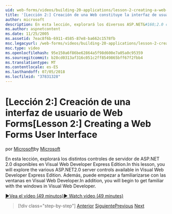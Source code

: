 ```yaml
---
uid: web-forms/videos/building-20-applications/lesson-2-creating-a-web-forms-user-interface
title: '[Lección 2:] Creación de una Web constituye la interfaz de usuario | Microsoft Docs'
author: microsoft
description: En esta lección, explorará los diversos ASP.NET&#160;2.0 controles de servidor disponibles en Visual Web Developer Express Edition. Además, se iniciará...
ms.author: aspnetcontent
ms.date: 11/25/2005
ms.assetid: 7eac8f6b-6911-4585-87e8-ba662c1578fb
msc.legacyurl: /web-forms/videos/building-20-applications/lesson-2-creating-a-web-forms-user-interface
msc.type: video
ms.openlocfilehash: 95e150a6f86be62864a5f98d600e7a05a0c95359
ms.sourcegitcommit: b28cd0313af316c051c2ff8549865bff67f2fbb4
ms.translationtype: MT
ms.contentlocale: es-ES
ms.lasthandoff: 07/05/2018
ms.locfileid: "37831328"
---
```

<a name="lesson-2-creating-a-web-forms-user-interface"></a><span data-ttu-id="e6e6a-104">[Lección 2:] Creación de una interfaz de usuario de Web Forms</span><span class="sxs-lookup"><span data-stu-id="e6e6a-104">[Lesson 2:] Creating a Web Forms User Interface</span></span>
====================
<span data-ttu-id="e6e6a-105">por [Microsoft](https://github.com/microsoft)</span><span class="sxs-lookup"><span data-stu-id="e6e6a-105">by [Microsoft](https://github.com/microsoft)</span></span>

<span data-ttu-id="e6e6a-106">En esta lección, explorará los distintos controles de servidor de ASP.NET 2.0 disponibles en Visual Web Developer Express Edition.</span><span class="sxs-lookup"><span data-stu-id="e6e6a-106">In this lesson, you will explore the various ASP.NET2.0 server controls available in Visual Web Developer Express Edition.</span></span> <span data-ttu-id="e6e6a-107">Además, puede empezar a familiarizarse con las ventanas en Visual Web Developer.</span><span class="sxs-lookup"><span data-stu-id="e6e6a-107">In addition, you will begin to get familiar with the windows in Visual Web Developer.</span></span>

[<span data-ttu-id="e6e6a-108">&#9654;Vea el vídeo (49 minutos)</span><span class="sxs-lookup"><span data-stu-id="e6e6a-108">&#9654; Watch video (49 minutes)</span></span>](https://channel9.msdn.com/Blogs/ASP-NET-Site-Videos/lesson-2-creating-a-web-forms-user-interface)

> [!div class="step-by-step"]
> <span data-ttu-id="e6e6a-109">[Anterior](lesson-1-getting-started-with-visual-web-developer-express.md)
> [Siguiente](lesson-3-understanding-more-about-events-and-postback.md)</span><span class="sxs-lookup"><span data-stu-id="e6e6a-109">[Previous](lesson-1-getting-started-with-visual-web-developer-express.md)
[Next](lesson-3-understanding-more-about-events-and-postback.md)</span></span>
